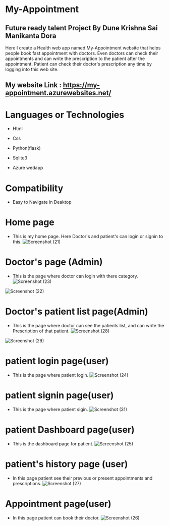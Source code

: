 
# My-Appointment

## Future ready talent Project By Dune Krishna Sai Manikanta Dora 
Here I create a Health web app named My-Appointment website that helps people book fast appointment with doctors.
Even doctors can check their appointments and can write the prescription to the patient after the appointment.
Patient can check their doctor's prescription any time by logging into this web site.

## My website Link : https://my-appointment.azurewebsites.net/

# Languages or Technologies

-  Html

-  Css

-  Python(flask)

-  Sqlite3

-  Azure wedapp

# Compatibility

 -  Easy to Navigate in Deaktop

# Home page
-  This is my home page. Here Doctor's and patient's can login or signin to this.
![Screenshot (21)](https://user-images.githubusercontent.com/94080969/199436524-c1fdf4d6-0534-4db3-9645-00beb8cdec57.png)

# Doctor's page (Admin)
-  This is the page where doctor can login with there category.
![Screenshot (23)](https://user-images.githubusercontent.com/94080969/199443194-83a83112-a8f7-4ada-b7d5-04d86013d7ab.png)

![Screenshot (22)](https://user-images.githubusercontent.com/94080969/199437953-f29ed770-582f-49e9-a4b0-67144c6a2f61.png)

# Doctor's patient list page(Admin)
-  This is the page where doctor can see the patients list, and can write the Prescription of that patient.
![Screenshot (28)](https://user-images.githubusercontent.com/94080969/199441686-93bf986e-e393-42f9-97b1-17c7c384422f.png)

![Screenshot (29)](https://user-images.githubusercontent.com/94080969/199442029-9ef131c7-fc1f-4404-8a14-57c60ea959d1.png)

# patient login page(user)
-  This is the page where patient login.
![Screenshot (24)](https://user-images.githubusercontent.com/94080969/199443510-046b31be-5ff9-481e-9df7-c86d4846ff6a.png)

# patient signin page(user)
-  This is the page where patient sigin.
![Screenshot (31)](https://user-images.githubusercontent.com/94080969/199451580-df0c1f4b-0c40-4d97-b331-5cebed6d5cad.png)

# patient Dashboard page(user)
-  This is the dashboard page for patient.
![Screenshot (25)](https://user-images.githubusercontent.com/94080969/199453456-47874543-95c7-4e6c-aa04-a4fa559e2bcd.png)

# patient's history page (user)
-  In this page patient see their previous or present appointments and prescriptions.
![Screenshot (27)](https://user-images.githubusercontent.com/94080969/199454755-53f5650f-fa07-475c-b1e1-eb3d38769694.png)

# Appointment page(user)
-  In this page patient can book their doctor.
![Screenshot (26)](https://user-images.githubusercontent.com/94080969/199455461-1df6ed13-7894-46ae-b1aa-5b60629bdd32.png)
